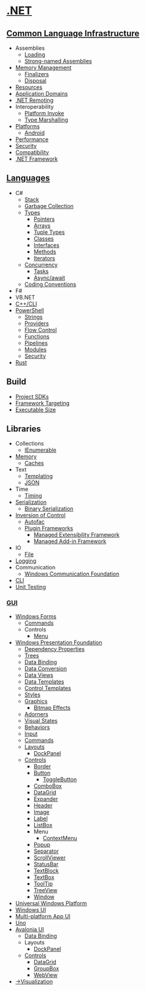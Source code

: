 # [.NET](.NET.md)
## [Common Language Infrastructure](CLI/README.md)
- Assemblies
  - [Loading](CLI/Assemblies/Loading.md)
  - [Strong-named Assemblies](CLI/Assemblies/Strong-named%20Assemblies.md)
- [Memory Management](CLI/Memory/README.md)
  - [Finalizers](CLI/Memory/Finalizers.md)
  - [Disposal](CLI/Memory/Disposal.md)
- [Resources](CLI/Resources.md)
- [Application Domains](CLI/Application%20Domains.md)
- [.NET Remoting](CLI/.NET%20Remoting.md)
- Interoperability
  - [Platform Invoke](CLI/Interoperability/Platform%20Invoke.md)
  - [Type Marshalling](CLI/Interoperability/Type%20Marshalling.md)
- [Platforms](CLI/Platforms/README.md)
  - [Android](CLI/Platforms/Android.md)
- [Performance](CLI/Performance/README.md)
- [Security](CLI/Security.md)
- [Compatibility](CLI/Compatibility.md)
- [.NET Framework](CLI/.NET%20Framework.md)

## [Languages](Languages/README.md)
- C#
  - [Stack](Languages/C%23/Stack.md)
  - [Garbage Collection](Languages/C%23/Garbage%20Collection.md)
  - [Types](Languages/C%23/Types/README.md)
    - [Pointers](Languages/C%23/Types/Pointers.md)
    - [Arrays](Languages/C%23/Types/Arrays.md)
    - [Tuple Types](Languages/C%23/Types/Tuples.md)
    - [Classes](Languages/C%23/Types/Classes.md)
    - [Interfaces](Languages/C%23/Types/Interfaces.md)
    - [Methods](Languages/C%23/Types/Methods.md)
    - [Iterators](Languages/C%23/Types/Iterators.md)
  - [Concurrency](Languages/C%23/Concurrency/README.md)
    - [Tasks](Languages/C%23/Concurrency/Tasks/README.md)
    - [Async/await](Languages/C%23/Concurrency/Async-await.md)
  - [Coding Conventions](Languages/C%23/Coding%20Conventions.md)
- F#
- VB.NET
- [C++/CLI](Languages/C++CLI/README.md)
- [PowerShell](Languages/PowerShell/README.md)
  - [Strings](Languages/PowerShell/Strings.md)
  - [Providers](Languages/PowerShell/Providers.md)
  - [Flow Control](Languages/PowerShell/Flow%20Control.md)
  - [Functions](Languages/PowerShell/Functions.md)
  - [Pipelines](Languages/PowerShell/Pipelines.md)
  - [Modules](Languages/PowerShell/Modules.md)
  - [Security](Languages/PowerShell/Security.md)
- [Rust](Languages/Rust/README.md)

## Build
- [Project SDKs](Build/Project%20SDKs.md)
- [Framework Targeting](Build/Framework%20Targeting.md)
- [Executable Size](Build/Executable%20Size.md)

## Libraries
- Collections
  - [IEnumerable](Libraries/Collections/IEnumerable.md)
- [Memory](Libraries/Memory/README.md)
  - [Caches](Libraries/Memory/Caches.md)
- Text
  - [Templating](Libraries/Text/Templating.md)
  - [JSON](Libraries/Text/JSON.md)
- Time
  - [Timing](Libraries/Time/Timing.md)
- [Serialization](Libraries/Serialization/README.md)
  - [Binary Serialization](Libraries/Serialization/Binary%20Serialization.md)
- [Inversion of Control](Libraries/IoC/README.md)
  - [Autofac](Libraries/IoC/Autofac.md)
  - [Plugin Frameworks](Libraries/IoC/Plugin%20Frameworks/README.md)
    - [Managed Extensibility Framework](Libraries/IoC/Plugin%20Frameworks/Managed%20Extensibility%20Framework.md)
    - [Managed Add-in Framework](Libraries/IoC/Plugin%20Frameworks/Managed%20Add-in%20Framework.md)
- IO
  - [File](Libraries/IO/File/README.md)
- [Logging](Libraries/Logging.md)
- Communication
  - [Windows Communication Foundation](Libraries/Communication/WCF/README.md)
- [CLI](Libraries/CLI/README.md)
- [Unit Testing](Libraries/Unit%20Testing/README.md)

### [GUI](Libraries/GUI/README.md)
- [Windows Forms](Libraries/GUI/WinForms/README.md)
  - [Commands](Libraries/GUI/WinForms/Commands.md)
  - Controls
    - [Menu](Libraries/GUI/WinForms/Controls/Menu.md)
- [Windows Presentation Foundation](Libraries/GUI/WPF/README.md)
  - [Dependency Properties](Libraries/GUI/WPF/Dependency%20Properties.md)
  - [Trees](Libraries/GUI/WPF/Trees.md)
  - [Data Binding](Libraries/GUI/WPF/Data%20Binding.md)
  - [Data Conversion](Libraries/GUI/WPF/Data%20Conversion.md)
  - [Data Views](Libraries/GUI/WPF/Data%20Views.md)
  - [Data Templates](Libraries/GUI/WPF/Data%20Templates.md)
  - [Control Templates](Libraries/GUI/WPF/Control%20Templates.md)
  - [Styles](Libraries/GUI/WPF/Styles.md)
  - [Graphics](Libraries/GUI/WPF/Graphics/README.md)
    - [Bitmap Effects](Libraries/GUI/WPF/Graphics/Effects/README.md)
  - [Adorners](Libraries/GUI/WPF/Adorners.md)
  - [Visual States](Libraries/GUI/WPF/Visual%20States.md)
  - [Behaviors](Libraries/GUI/WPF/Behaviors.md)
  - [Input](Libraries/GUI/WPF/Input/README.md)
  - [Commands](Libraries/GUI/WPF/Commands.md)
  - [Layouts](Libraries/GUI/WPF/Layouts/README.md)
    - [DockPanel](Libraries/GUI/WPF/Layouts/DockPanel.md)
  - [Controls](Libraries/GUI/WPF/Controls/README.md)
    - [Border](Libraries/GUI/WPF/Controls/Border.md)
    - [Button](Libraries/GUI/WPF/Controls/Button/README.md)
      - [ToggleButton](Libraries/GUI/WPF/Controls/Button/ToggleButtom.md)
    - [ComboBox](Libraries/GUI/WPF/Controls/ComboBox.md)
    - [DataGrid](Libraries/GUI/WPF/Controls/DataGrid.md)
    - [Expander](Libraries/GUI/WPF/Controls/Expander.md)
    - [Header](Libraries/GUI/WPF/Controls/Header.md)
    - [Image](Libraries/GUI/WPF/Controls/Image.md)
    - [Label](Libraries/GUI/WPF/Controls/Label.md)
    - [ListBox](Libraries/GUI/WPF/Controls/ListBox/README.md)
    - Menu
      - [ContextMenu](Libraries/GUI/WPF/Controls/Menu/ContextMenu.md)
    - [Popup](Libraries/GUI/WPF/Controls/Popup.md)
    - [Separator](Libraries/GUI/WPF/Controls/Separator.md)
    - [ScrollViewer](Libraries/GUI/WPF/Controls/ScrollViewer.md)
    - [StatusBar](Libraries/GUI/WPF/Controls/StatusBar.md)
    - [TextBlock](Libraries/GUI/WPF/Controls/TextBlock.md)
    - [TextBox](Libraries/GUI/WPF/Controls/TextBox/README.md)
    - [ToolTip](Libraries/GUI/WPF/Controls/ToolTip.md)
    - [TreeView](Libraries/GUI/WPF/Controls/TreeView.md)
    - [Window](Libraries/GUI/WPF/Controls/Window.md)
- [Universal Windows Platform](Libraries/GUI/UWP/README.md)
- [Windows UI](Libraries/GUI/WinUI/README.md)
- [Multi-platform App UI](Libraries/GUI/MAUI/README.md)
- [Uno](Libraries/GUI/Uno/README.md)
- [Avalonia UI](Libraries/GUI/Avalonia/README.md)
  - [Data Binding](Libraries/GUI/Avalonia/Data%20Binding.md)
  - Layouts
    - [DockPanel](Libraries/GUI/Avalonia/Layouts/DockPanel.md)
  - [Controls](Libraries/GUI/Avalonia/Controls/README.md)
    - [DataGrid](Libraries/GUI/Avalonia/Controls/DataGrid.md)
    - [GroupBox](Libraries/GUI/Avalonia/Controls/GroupBox.md)
    - [WebView](Libraries/GUI/Avalonia/Controls/WebView.md)
- [→Visualization](https://github.com/Chaoses-Ib/VisualComputing/blob/main/Visualization/README.md#net)
